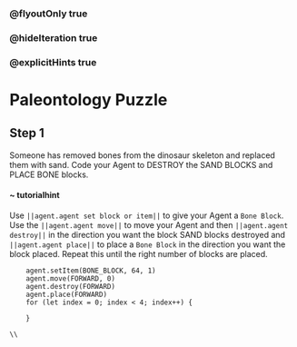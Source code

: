 ### @flyoutOnly true
### @hideIteration true
### @explicitHints true

# Paleontology Puzzle

## Step 1
Someone has removed bones from the dinosaur skeleton and replaced them with sand. Code your Agent to DESTROY the SAND BLOCKS and PLACE BONE blocks.
#### ~ tutorialhint 
Use ``||agent.agent set block or item||`` to give your Agent a `Bone Block`. Use the ``||agent.agent move||`` to move your Agent and then ``||agent.agent destroy||`` in the direction you want the block SAND blocks destroyed and ``||agent.agent place||`` to place a `Bone Block` in the direction you want the block placed. Repeat this until the right number of blocks are placed.

```ghost
    agent.setItem(BONE_BLOCK, 64, 1)
    agent.move(FORWARD, 0)
    agent.destroy(FORWARD)
    agent.place(FORWARD)
    for (let index = 0; index < 4; index++) {
    	
    }
```
```template
\\
```
```package
```
